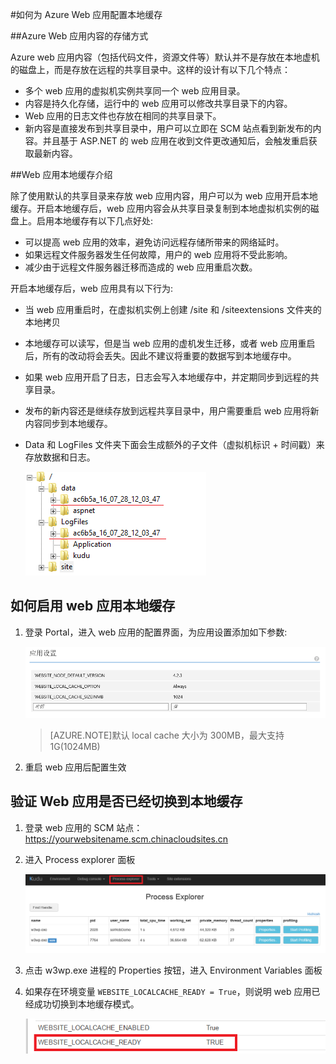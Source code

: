 <properties 
	pageTitle="如何为 Azure Web 应用配置本地缓存" 
	description="如何为 Azure Web 应用配置本地缓存。" 
	services="app-service-web" 
	documentationCenter="" 
	authors=""
	manager="" 
	editor=""/>
<tags ms.service="app-service-web-aog" ms.date="" wacn.date="08/31/2016"/>
#如何为 Azure Web 应用配置本地缓存

##Azure Web 应用内容的存储方式

Azure web 应用内容（包括代码文件，资源文件等）默认并不是存放在本地虚机的磁盘上，而是存放在远程的共享目录中。这样的设计有以下几个特点：

- 多个 web 应用的虚拟机实例共享同一个 web 应用目录。
- 内容是持久化存储，运行中的 web 应用可以修改共享目录下的内容。
- Web 应用的日志文件也存放在相同的共享目录下。
- 新内容是直接发布到共享目录中，用户可以立即在 SCM 站点看到新发布的内容。并且基于 ASP.NET 的 web 应用在收到文件更改通知后，会触发重启获取最新内容。

##Web 应用本地缓存介绍

除了使用默认的共享目录来存放 web 应用内容，用户可以为 web 应用开启本地缓存。开启本地缓存后，web 应用内容会从共享目录复制到本地虚拟机实例的磁盘上。启用本地缓存有以下几点好处:

- 可以提高 web 应用的效率，避免访问远程存储所带来的网络延时。
- 如果远程文件服务器发生任何故障，用户的 web 应用将不受此影响。
- 减少由于远程文件服务器迁移而造成的 web 应用重启次数。

开启本地缓存后，web 应用具有以下行为:

- 当 web 应用重启时，在虚拟机实例上创建 /site 和 /siteextensions 文件夹的本地拷贝
- 本地缓存可以读写，但是当 web 应用的虚机发生迁移，或者 web 应用重启后，所有的改动将会丢失。因此不建议将重要的数据写到本地缓存中。
- 如果 web 应用开启了日志，日志会写入本地缓存中，并定期同步到远程的共享目录。
- 发布的新内容还是继续存放到远程共享目录中，用户需要重启 web 应用将新内容同步到本地缓存。
- Data 和 LogFiles 文件夹下面会生成额外的子文件（虚拟机标识 + 时间戳）来存放数据和日志。 

	![](./media/aog-web-app-configure-local-cache/structure.png)

## 如何启用 web 应用本地缓存

1.	登录 Portal，进入 web 应用的配置界面，为应用设置添加如下参数:


 	![](./media/aog-web-app-configure-local-cache/portal.png)

	>[AZURE.NOTE]默认 local cache 大小为 300MB，最大支持 1G(1024MB)

2.	重启 web 应用后配置生效



## 验证 Web 应用是否已经切换到本地缓存

1.	登录 web 应用的 SCM 站点：https://yourwebsitename.scm.chinacloudsites.cn
2.	进入 Process explorer 面板
 
	![](./media/aog-web-app-configure-local-cache/kudu.png)


3.	点击 w3wp.exe 进程的 Properties 按钮，进入 Environment Variables 面板
4.	如果存在环境变量 `WEBSITE_LOCALCACHE_READY = True`，则说明 web 应用已经成功切换到本地缓存模式。

	![](./media/aog-web-app-configure-local-cache/local-ready.png)

